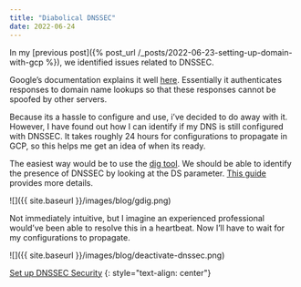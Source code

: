 ```yaml
---
title: "Diabolical DNSSEC"
date: 2022-06-24
---
```


In my [previous post]({% post_url /_posts/2022-06-23-setting-up-domain-with-gcp %}), we identified issues related to DNSSEC.

Google’s documentation explains it well [here](https://cloud.google.com/dns/docs/dnssec). Essentially it authenticates responses to domain name lookups so that these responses cannot be spoofed by other servers.

Because its a hassle to configure and use, i’ve decided to do away with it. However, I have found out how I can identify if my DNS is still configured with DNSSEC. It takes roughly 24 hours for configurations to propagate in GCP, so this helps me get an idea of when its ready.

The easiest way would be to use the [dig tool](https://toolbox.googleapps.com/apps/dig/#DS/). We should be able to identify the presence of DNSSEC by looking at the DS parameter. [This guide](https://servebolt.com/help/article/how-to-migrate-name-servers-for-dns-zones-with-dnssec-active/) provides more details.

![]({{ site.baseurl }}/images/blog/gdig.png)

Not immediately intuitive, but I imagine an experienced professional would’ve been able to resolve this in a heartbeat. Now I’ll have to wait for my configurations to propagate.

![]({{ site.baseurl }}/images/blog/deactivate-dnssec.png)

[Set up DNSSEC Security](https://support.google.com/domains/answer/6387342?hl=en#zippy=%2Cif-you-use-google-domains-name-servers)
{: style="text-align: center"}
